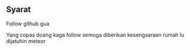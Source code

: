 <h2>Syarat</h2>
<p>Follow github gua</p>
<p>Yang copas doang kaga follow semoga diberikan kesengsaraan rumah lu dijatuhin meteor</p> 
